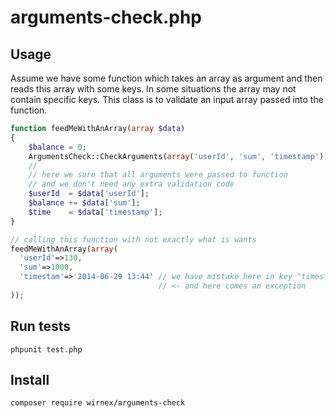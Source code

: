 # arguments-check.php
## Usage
Assume we have some function which takes an array as argument and then reads this array with some keys. In some situations the array may not contain specific keys. This class is to validate an input array passed into the function.
```php
function feedMeWithAnArray(array $data)
{
	$balance = 0;
	ArgumentsCheck::CheckArguments(array('userId', 'sum', 'timestamp'),  $data);
	//
	// here we sure that all arguments were passed to function
	// and we don't need any extra validation code
	$userId  = $data['userId'];
	$balance += $data['sum'];
	$time	 = $data['timestamp'];
}

// calling this function with not exactly what is wants
feedMeWithAnArray(array(
  'userId'=>130,
  'sum'=>1000,
  'timestam'=>'2014-06-29 13:44' // we have mistake here in key "timestam" while the function expects "timestamp"
                                 // <- and here comes an exception
)); 
```

## Run tests
```shell
phpunit test.php
```

## Install
```shell
composer require wirnex/arguments-check
```

